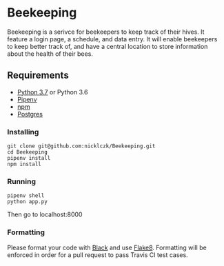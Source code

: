 # Beekeeping

Beekeeping is a serivce for beekeepers to keep track of their hives. It feature a login page, a schedule, and data entry. It will enable beekeepers to keep better track of, and have a central location to store information about the health of their bees.

## Requirements

- [Python 3.7](https://www.python.org) or Python 3.6
- [Pipenv](https://docs.pipenv.org)
- [npm](https://www.npmjs.com/get-npm)
- [Postgres](https://www.postgresql.org)

### Installing

```
git clone git@github.com:nicklczk/Beekeeping.git
cd Beekeeping
pipenv install
npm install
```

### Running 

```
pipenv shell
python app.py
```
Then go to localhost:8000

### Formatting

Please format your code with [Black](https://github.com/ambv/black) and use [Flake8](http://flake8.pycqa.org/en/latest/). Formatting will be enforced in order for a pull request to pass Travis CI test cases. 

